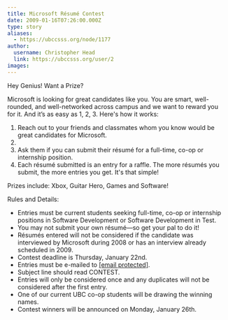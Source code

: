 ```yaml
---
title: Microsoft Résumé Contest 
date: 2009-01-16T07:26:00.000Z
type: story
aliases:
  - https://ubccsss.org/node/1177
author:
  username: Christopher Head
  link: https://ubccsss.org/user/2
images:
---
```


<div class="field field-name-body field-type-text-with-summary field-label-hidden"><div class="field-items"><div class="field-item even"><p>Hey Genius! Want a Prize?</p>
<p>Microsoft is looking for great candidates like you. You are smart, well-rounded, and well-networked across campus and we want to reward you for it. And it&#x2019;s as easy as 1, 2, 3. Here&apos;s how it works:</p>
<ol>
<li>Reach out to your friends and classmates whom you know would be great candidates for Microsoft.
</li><li>
</li><li>Ask them if you can submit their r&#xE9;sum&#xE9; for a full-time, co-op or internship position.</li>
<li>Each r&#xE9;sum&#xE9; submitted is an entry for a raffle. The more r&#xE9;sum&#xE9;s you submit, the more entries you get. It&apos;s that simple!</li>
</ol>
<p>Prizes include: Xbox, Guitar Hero, Games and Software!</p>
<p>Rules and Details:</p>
<ul>
<li>Entries must be current students seeking full-time, co-op or internship positions in Software Development or Software Development in Test.</li>
<li>You may not submit your own r&#xE9;sum&#xE9;&#x2014;so get your pal to do it!</li>
<li>R&#xE9;sum&#xE9;s entered will not be considered if the candidate was interviewed by Microsoft during 2008 or has an interview already scheduled in 2009.</li>
<li>Contest deadline is Thursday, January 22nd.</li>
<li>Entries must be e-mailed to <a href="/cdn-cgi/l/email-protection#6b0f0a05020e0718022b060208190418040d1f45080406"><span class="__cf_email__" data-cfemail="93f7f2fdfaf6ffe0fad3fefaf0e1fce0fcf5e7bdf0fcfe">[email&#xA0;protected]</span></a>.</li>
<li>Subject line should read CONTEST.</li>
<li>Entries will only be considered once and any duplicates will not be considered after the first entry.</li>
<li>One of our current UBC co-op students will be drawing the winning names.</li>
<li>Contest winners will be announced on Monday, January 26th.</li>
</ul>
</div></div></div>    <footer>
          </footer>